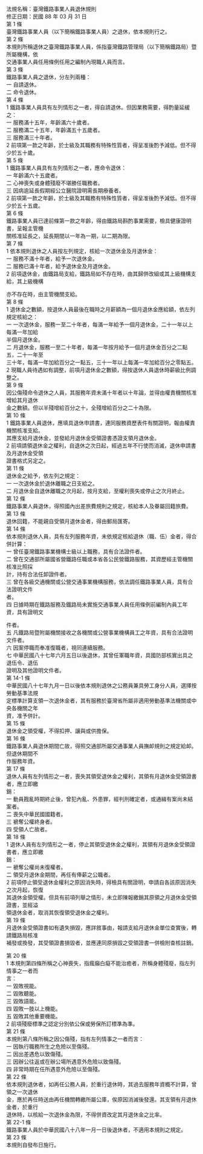 法規名稱：臺灣鐵路事業人員退休規則  
修正日期：民國 88 年 03 月 31 日  
第 1 條  
臺灣鐵路事業人員（以下簡稱鐵路事業人員）之退休，依本規則行之。  
第 2 條  
本規則所稱退休之臺灣鐵路事業人員，係指臺灣鐵路管理局（以下簡稱鐵路局）暨所屬機構，依  
交通事業人員任用條例任用之編制內現職人員而言。  
第 3 條  
鐵路事業人員之退休，分左列兩種：  
一 自請退休。  
二 命令退休。  
第 4 條  
1 鐵路事業人員具有左列情形之一者，得自請退休。但因業務需要，得酌量延緩之：  
一 服務滿十五年，年齡滿六十歲者。  
二 服務滿二十五年，年齡滿五十五歲者。  
三 服務滿三十年者。  
2 前項第一款之年齡，於士級及其職務有特殊性質者，得呈准後酌予減低。但不得少於五十歲。  
第 5 條  
1 鐵路事業人員具有左列情形之一者，應命令退休：  
一 年齡滿六十五歲者。  
二 心神喪失或身體殘廢不堪勝任職務者。  
三 因病逾延長假期經公立醫院證明需長期療養者。  
2 前項第一款之年齡，於士級及其職務有特殊性質者，得呈准後酌予減低。但不得少於五十五歲。  
第 6 條  
鐵路事業人員已達前條第一款之年齡，得由鐵路局斟酌事業需要，檢具健康證明書，呈報主管機  
關核准延長之，延長期間以一年為一期，以二期為限。  
第 7 條  
1 依本規則退休之人員按左列規定，核給一次退休金及月退休金：  
一 服務不滿十年者，給予一次退休金。  
二 服務已滿十年者，給予退休金及月退休金。  
2 前項退休金，由鐵路局支給，鐵路局如不存在時，由其歸併改組或其上級機構支給，其上級機構  


亦不存在時，由主管機關支給。  
第 8 條  
1 退休金之數額，按退休人員最後在職時之月薪額為一個月退休金應給額，依左列規定核給之：  
一 一次退休金，服務一至二十年者，每滿一年給予一個月退休金，二十一年以上每滿一年加給  
半個月退休金。  
二 月退休金，服務一至二十年者，每滿一年按月給予一個月退休金百分之二點五，二十一年至  
三十年，每滿一年加給百分之一點五，三十一年以上每滿一年加給百分之零點五。  
2 現職人員待遇如有調整，前項月退休金之數額，得按退休人員退休時薪級比例調整之。  
第 9 條  
因公傷殘命令退休之人員，其服務年資未滿十年者以十年論，並得由權責機關核准增給其月退休  
金之數額。但以半殘增給百分之十，全殘增給百分之二十為限。  
第 10 條  
1 鐵路事業人員退休，應填具退休申請書，連同服務資歷表件有關證明，報由權責機關核准支給。  
其應支給月退休金，並發給月退休金受領證書憑證支領月退休金。  
2 前項請領退休金之權利，自退休之次日起，經過五年不行使而消滅，退休申請書及月退休金受領  
證書格式另定之。  
第 11 條  
退休金之給予，依左列之規定：  
一 一次退休金於退休離職之日支給之。  
二 月退休金自退休離職之次月起，按月支給，至權利喪失或停止之次月終止。  
第 12 條  
鐵路事業人員退休，得照國內出差旅費規則之規定，核給本人及眷屬回籍旅費。  
第 13 條  
退休回籍，不能親自受領月退休金者，得由郵局匯寄。  
第 14 條  
依本規則退休人員，具有左列服務年資，未依規定核給退休（職、伍）金者，得合併計算：  
一 曾任臺灣鐵路事業機構士級以上職務，具有合法證件者。  
二 曾在交通部所屬國省營鐵路任職或本省各公民營鐵路服務，其資歷經主管機關核准比照採  
計，持有合法任卸證件者。  
三 曾在各級交通機關或公營交通事業機構服務，依法調任鐵路事業人員，具有合法證明文件  
者。  
四 日據時期在鐵路服務及鐵路局未實施交通事業人員任用條例前編制內員工年資，具有證明文  


件者。  
五 凡鐵路局暨附屬機關接收之各機關或公營事業機構員工之年資，具有合法證明文件者。  
六 因案停職而奉准復職者，視同連續服務。  
七 中華民國八十七年六月五日以後退休，其曾任軍職年資，具國防部核實出具之退伍令、退伍  
證明及其他證明文件者。  
第 14-1 條  
中華民國八十七年九月一日以後依本規則退休之公務員兼具勞工身分人員，選擇按勞動基準法規  
定標準計算支領一次退休金者，其有服務於臺灣省所屬非適用勞動基準法機關或中央各機關之年  
資，准予併計。  
第 15 條  
退休金之領受權，不得扣押、讓與或供擔保。  
第 16 條  
鐵路事業人員退休期間亡故，得照交通部所屬交通事業人員撫卹規則之規定給卹。但退休期間不  
作服務年資。  
第 17 條  
退休人員有左列情形之一者，喪失其領受退休金之權利，其領有月退休金受領證書者，應立即繳  
銷：  
一 動員戡亂時期終止後，曾犯內亂、外患罪，經判刑確定者，或通緝有案尚未結案者。  
二 喪失中華民國國籍者。  
三 褫奪公權終身者。  
四 受領人亡故者。  
第 18 條  
1 退休人員有左列情形之一者，停止其領受退休金之權利，其領有月退休金受領證書者，應立即繳  
銷：  
一 褫奪公權尚未復權者。  
二 領受月退休金期間，再任有俸薪之公職者。  
2 前項停止領受退休金權利之原因消失時，得檢具有關證明，申請自各該原因消失之次月起，恢復  
其退休金領受權。但具有前項列舉之情形，未立即陳報繳銷其原領之月退休金受領證書，並經溢  
領退休金者，取消其恢復領受退休金之權利。  
第 19 條  
月退休金受領證書如有遺失損毀，應詳敘事由，報請支給月退休金單位查實後，轉請鐵路局核准  
補發或換發，其受領證書損毀者，並應連同原損毀之受領證書一併檢附查核註銷。  


第 20 條  
1 本規則第四條所稱之心神喪失，指瘋癲白癡不能治癒者，所稱身體殘廢，指左列情事之一者而  
言：  
一 毀敗視能。  
二 毀敗聽能。  
三 毀敗語能。  
四 毀敗一肢以上機能。  
五 毀敗其他重要機能。  
2 前項殘廢標準之認定分別依公保或勞保所訂標準為準。  
第 21 條  
本規則第八條所稱之因公傷殘，指有左列情事之一者而言：  
一 因執行職務所生之危險以至傷殘。  
二 因出差遇危以致傷殘。  
三 因辦公往返或在辦公場所遇意外危險以致傷殘。  
四 非常時期在任所遇意外危險以至傷殘。  
第 22 條  
依本規則退休者，如再任公務人員，於重行退休時，其過去服務年資概不計算，曾領之一次退休  
金，應於再任時送由再任機關轉繳所屬公庫，俟原因消滅後發還。其支領有月退休金者，於重行  
退休時，以核給一次退休金為限，不得併資改定其月退休金之比率。  
第 22-1 條  
鐵路事業人員於中華民國八十八年一月一日後退休者，不適用本規則之規定。  
第 23 條  
本規則自發布日施行。  


